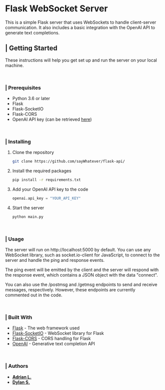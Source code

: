 # **Flask WebSocket Server**

This is a simple Flask server that uses WebSockets to handle client-server communication. It also includes a basic integration with the OpenAI API to generate text completions.

## | Getting Started

These instructions will help you get set up and run the server on your local machine.

&nbsp;

### | Prerequisites

- Python 3.6 or later
- Flask
- Flask-SocketIO
- Flask-CORS
- OpenAI API key (can be retrieved [here](https://openai.com/))

&nbsp;

### | Installing

1. Clone the repository
   ```bash
   git clone https://github.com/sayWhatever/flask-api/
   ```
2. Install the required packages
   ```bash
   pip install -r requirements.txt
   ```
3. Add your OpenAI API key to the code
   ```python
   openai.api_key = "YOUR_API_KEY"
   ```
4. Start the server
   ```bash
   python main.py
   ```

&nbsp;

### | Usage

The server will run on http://localhost:5000 by default. You can use any WebSocket library, such as socket.io-client for JavaScript, to connect to the server and handle the ping and response events.

The ping event will be emitted by the client and the server will respond with the response event, which contains a JSON object with the data "connect".

You can also use the /postmsg and /getmsg endpoints to send and receive messages, respectively. However, these endpoints are currently commented out in the code.

&nbsp;

### | Built With

- [Flask](https://flask.palletsprojects.com/en/2.2.x/) - The web framework used
- [Flask-SocketIO](https://flask-socketio.readthedocs.io/en/latest/) - WebSocket library for Flask
- [Flask-CORS](https://flask-cors.readthedocs.io/en/latest/) - CORS handling for Flask
- [OpenAI](https://openai.com/) - Generative text completion API

&nbsp;

### | Authors

- [**Adrian L.**](https://github.com/adrianlam15/)
- [**Dylan S.**](https://github.com/dys907)

&nbsp;
